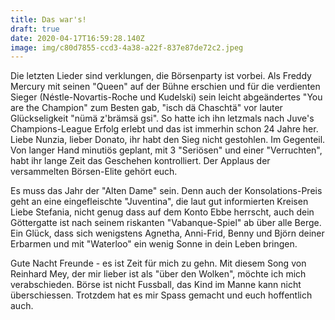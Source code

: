 ```yaml
---
title: Das war's!
draft: true
date: 2020-04-17T16:59:28.140Z
image: img/c80d7855-ccd3-4a38-a22f-837e87de72c2.jpeg
---
```

Die letzten Lieder sind verklungen, die Börsenparty ist vorbei. Als Freddy Mercury mit seinen "Queen" auf der Bühne erschien und für die verdienten Sieger (Néstle-Novartis-Roche und Kudelski) sein leicht abgeändertes "You are the Champion" zum Besten gab, "isch dä Chaschtä" vor lauter Glückseligkeit "nümä z'brämsä gsi".  So hatte ich ihn letzmals nach Juve's Champions-League Erfolg erlebt und das ist immerhin schon 24 Jahre her. Liebe Nunzia, lieber Donato, ihr habt den Sieg nicht gestohlen. Im Gegenteil. Von langer Hand minutiös geplant, mit 3 "Seriösen" und einer "Verruchten", habt ihr lange Zeit das Geschehen kontrolliert. Der Applaus der versammelten Börsen-Elite gehört euch.

Es muss das Jahr der "Alten Dame" sein. Denn auch der Konsolations-Preis geht an eine eingefleischte "Juventina", die laut gut informierten Kreisen  Liebe Stefania, nicht genug dass auf dem Konto Ebbe herrscht, auch dein Göttergatte ist nach seinem riskanten "Vabanque-Spiel" ab über alle Berge. Ein Glück, dass sich wenigstens Agnetha, Anni-Frid, Benny und Björn deiner Erbarmen und mit "Waterloo" ein wenig Sonne in dein Leben bringen.

Gute Nacht Freunde - es ist Zeit für mich zu gehn. Mit diesem Song von Reinhard Mey, der mir lieber ist als "über den Wolken", möchte ich mich verabschieden. Börse ist nicht Fussball, das Kind im Manne kann nicht überschiessen. Trotzdem hat es mir Spass gemacht und euch hoffentlich auch.